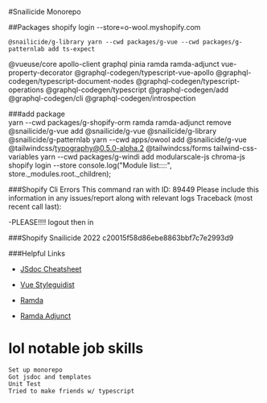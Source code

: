 #Snailicide Monorepo 

##Packages
shopify login --store=o-wool.myshopify.com

    @snailicide/g-library yarn --cwd packages/g-vue --cwd packages/g-patternlab add ts-expect
@vueuse/core
apollo-client graphql pinia ramda ramda-adjunct vue-property-decorator
@graphql-codegen/typescript-vue-apollo @graphql-codegen/typescript-document-nodes @graphql-codegen/typescript-operations @graphql-codegen/typescript @graphql-codegen/add @graphql-codegen/cli @graphql-codegen/introspection

###add package     
    yarn --cwd packages/g-shopify-orm ramda ramda-adjunct  remove @snailicide/g-vue    add  @snailicide/g-vue @snailicide/g-library @snailicide/g-patternlab
    yarn --cwd apps/owool add @snailicide/g-vue   @tailwindcss/typography@0.5.0-alpha.2  @tailwindcss/forms tailwind-css-variables
    yarn --cwd packages/g-windi add  modularscale-js chroma-js
shopify login --store
console.log("Module list::::", store._modules.root._children);

###Shopify Cli Errors
This command ran with ID: 89449
Please include this information in any issues/report along with relevant logs
Traceback (most recent call last):

-PLEASE!!!! logout then in

###Shopify 
Snailicide 2022
c20015f58d86ebe8863bbf7c7e2993d9

###Helpful Links
- [JSdoc Cheatsheet](https://devhints.io/jsdoc)

- [Vue Styleguidist](https://vue-styleguidist.github.io)

- [Ramda](https://ramdajs.com/docs)

- [Ramda Adjunct](https://char0n.github.io/ramda-adjunct/2.35.0/)

# lol notable job skills
    Set up monorepo
    Got jsdoc and templates
    Unit Test
    Tried to make friends w/ typescript

